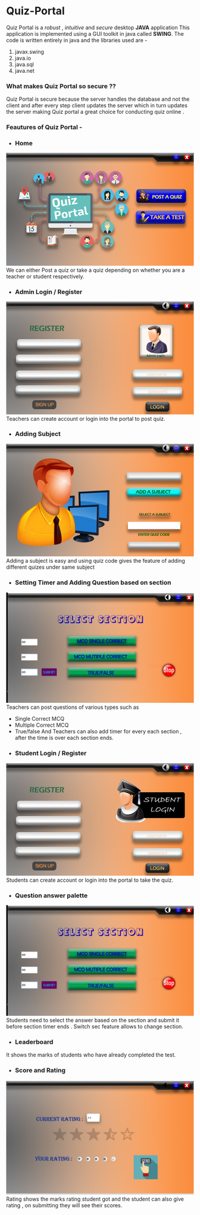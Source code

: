 # Quiz-Portal 
 Quiz Portal is a *robust* , *intuitive* and *secure* desktop **JAVA** application 
 This application is implemented using a GUI toolkit in java called **SWING**.
 The code is written entirely in java and the libraries used are -
 1. javax.swing
 2. java.io
 3. java.sql
 4. java.net
 
 ### What makes Quiz Portal so secure ?? 
 Quiz Portal is secure because the server handles the database and not the client and after every step client updates the server which in turn updates the server making Quiz portal a great choice for conducting quiz online .
  
 ### Feautures of Quiz Portal -
 
 * ### Home
 
![alt text](https://github.com/Man-vendra/Quiz-Portal/blob/master/images/HOME.jpg?raw=true)
We can either Post a quiz or take a quiz depending on whether you are a  teacher or student respectively.
* ### Admin Login / Register
![alt text](https://github.com/Man-vendra/Quiz-Portal/blob/master/images/admin1.jpg?raw=true)
Teachers can create account or login into the portal to post quiz.

* ### Adding Subject
![alt text](https://github.com/Man-vendra/Quiz-Portal/blob/master/images/ADDASUBJECT.jpg?raw=true)
Adding a subject is easy and using quiz code gives the feature of adding different quizes under same subject

* ### Setting Timer and Adding Question based on section
![alt text](https://github.com/Man-vendra/Quiz-Portal/blob/master/images/Section.png?raw=true)
Teachers can post questions of various types such as 
- Single Correct MCQ
- Multiple Correct MCQ
- True/false 
And Teachers can also add timer for every each section , after the time is over each section ends.

* ### Student Login / Register
![alt text](https://github.com/Man-vendra/Quiz-Portal/blob/master/images/studentlogin.jpg?raw=true)
Students can create account or login into the portal to take the quiz.

* ### Question answer palette
![alt text](https://github.com/Man-vendra/Quiz-Portal/blob/master/images/Section.png?raw=true)
Students need to select the answer based on the section and submit it before section timer ends . Switch sec feature allows to change section.

* ### Leaderboard
It shows the marks of students who have already completed the test.

* ### Score and Rating
![alt text](https://github.com/Man-vendra/Quiz-Portal/blob/master/images/Screenshot%20(47).png?raw=true)
Rating shows the marks rating student got and the student can also give rating , on submitting they will see their scores.



